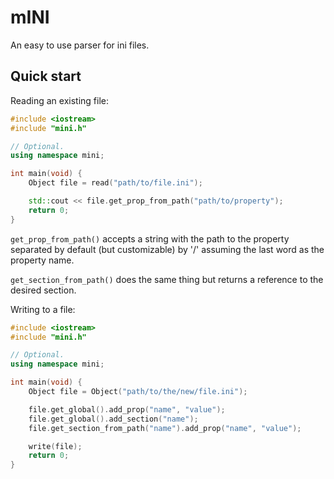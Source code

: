 # mINI

An easy to use parser for ini files.

## Quick start

Reading an existing file:

```c++
#include <iostream>
#include "mini.h"

// Optional.
using namespace mini;

int main(void) {
    Object file = read("path/to/file.ini");

    std::cout << file.get_prop_from_path("path/to/property"); 
    return 0;
}
```

`get_prop_from_path()` accepts a string with the path to the property separated by default (but customizable) by '/' assuming the last word as the property name.

`get_section_from_path()` does the same thing but returns a reference to the desired section.

Writing to a file:

```c++
#include <iostream>
#include "mini.h"

// Optional.
using namespace mini;

int main(void) {
    Object file = Object("path/to/the/new/file.ini");

    file.get_global().add_prop("name", "value");
    file.get_global().add_section("name");
    file.get_section_from_path("name").add_prop("name", "value");

    write(file);
    return 0;
}
```

